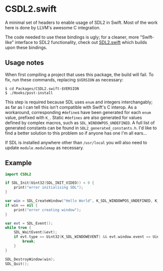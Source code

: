 # CSDL2.swift

A minimal set of headers to enable usage of SDL2 in Swift. Most of the work here is done by LLVM's awesome C integration.

The code needed to use these bindings is ugly; for a cleaner, more "Swift-like" interface to SDL2 functionality, check out [SDL2.swift](https://github.com/jaz303/SDL2.swift) which builds upon these bindings.

## Usage notes

When first compiling a project that uses this package, the build will fail. To fix, run these commands, replacing `$VERSION` as necessary:

    $ cd Packages/CSDL2.swift-$VERSION
    $ ./Hooks/post-install

This step is required because SDL uses `enum` and integers interchangably; as far as I can tell this isn't compatible with Swift's C interop. As a workaround, corresponding `#define`s have been generated for each `enum` value, prefixed with `K_`. Static `#defines` are also generated for values defined by complex macros, such as `SDL_WINDOWPOS_UNDEFINED`. A full list of generated constants can be found in `SDL2_generated_constants.h`. I'd like to find a better solution to this problem so if anyone has one I'm all ears...

If SDL is installed anywhere other than `/usr/local` you will also need to update `module.modulemap` as necessary.

## Example

```swift
import CSDL2

if SDL_Init(Uint32(SDL_INIT_VIDEO)) < 0 {
	print("error initialising SDL");
}

var win = SDL_CreateWindow("Hello World", K_SDL_WINDOWPOS_UNDEFINED, K_SDL_WINDOWPOS_UNDEFINED, 640, 480, Uint32(K_SDL_WINDOW_SHOWN));
if win == nil {
	print("error creating window");
}

var evt = SDL_Event();
while true {
	SDL_WaitEvent(&evt);
	if evt.type == Uint32(K_SDL_WINDOWEVENT) && evt.window.event == Uint8(K_SDL_WINDOWEVENT_CLOSE) {
		break;
	}
}

SDL_DestroyWindow(win);
SDL_Quit();
```
